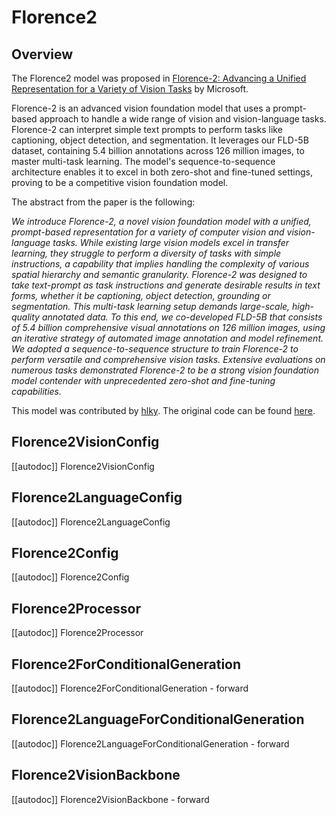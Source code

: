 <!--Copyright 2024 The HuggingFace Team. All rights reserved.

Licensed under the Apache License, Version 2.0 (the "License"); you may not use this file except in compliance with
the License. You may obtain a copy of the License at

http://www.apache.org/licenses/LICENSE-2.0

Unless required by applicable law or agreed to in writing, software distributed under the License is distributed on
an "AS IS" BASIS, WITHOUT WARRANTIES OR CONDITIONS OF ANY KIND, either express or implied. See the License for the
specific language governing permissions and limitations under the License.

⚠️ Note that this file is in Markdown but contain specific syntax for our doc-builder (similar to MDX) that may not be
rendered properly in your Markdown viewer.

-->

# Florence2

## Overview

The Florence2 model was proposed in [Florence-2: Advancing a Unified Representation for a Variety of Vision Tasks](https://arxiv.org/abs/2311.06242) by Microsoft.

Florence-2 is an advanced vision foundation model that uses a prompt-based approach to handle a wide range of vision and vision-language tasks. Florence-2 can interpret simple text prompts to perform tasks like captioning, object detection, and segmentation. It leverages our FLD-5B dataset, containing 5.4 billion annotations across 126 million images, to master multi-task learning. The model's sequence-to-sequence architecture enables it to excel in both zero-shot and fine-tuned settings, proving to be a competitive vision foundation model.

The abstract from the paper is the following:

*We introduce Florence-2, a novel vision foundation model with a unified, prompt-based representation for a variety of computer vision and vision-language tasks. While existing large vision models excel in transfer learning, they struggle to perform a diversity of tasks with simple instructions, a capability that implies handling the complexity of various spatial hierarchy and semantic granularity. Florence-2 was designed to take text-prompt as task instructions and generate desirable results in text forms, whether it be captioning, object detection, grounding or segmentation. This multi-task learning setup demands large-scale, high-quality annotated data. To this end, we co-developed FLD-5B that consists of 5.4 billion comprehensive visual annotations on 126 million images, using an iterative strategy of automated image annotation and model refinement. We adopted a sequence-to-sequence structure to train Florence-2 to perform versatile and comprehensive vision tasks. Extensive evaluations on numerous tasks demonstrated Florence-2 to be a strong vision foundation model contender with unprecedented zero-shot and fine-tuning capabilities.*

This model was contributed by [hlky](https://huggingface.co/hlky).
The original code can be found [here](https://huggingface.co/microsoft/Florence-2-base/tree/main).

## Florence2VisionConfig

[[autodoc]] Florence2VisionConfig

## Florence2LanguageConfig

[[autodoc]] Florence2LanguageConfig

## Florence2Config

[[autodoc]] Florence2Config

## Florence2Processor

[[autodoc]] Florence2Processor

## Florence2ForConditionalGeneration

[[autodoc]] Florence2ForConditionalGeneration
    - forward

## Florence2LanguageForConditionalGeneration

[[autodoc]] Florence2LanguageForConditionalGeneration
    - forward

## Florence2VisionBackbone

[[autodoc]] Florence2VisionBackbone
    - forward
